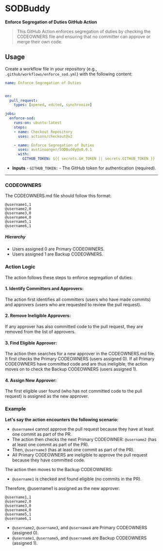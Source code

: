 # SODBuddy

**Enforce Segregation of Duties GitHub Action**

> This GitHub Action enforces segregation of duties by checking the CODEOWNERS file and ensuring that no committer can approve or merge their own code.

## Usage

Create a workflow file in your repository (e.g., `.github/workflows/enforce_sod.yml`) with the following content:

```yaml
name: Enforce Segregation of Duties


on:
  pull_request:
    types: [opened, edited, synchronize]

jobs:
  enforce-sod:
    runs-on: ubuntu-latest
    steps:
    - name: Checkout Repository
      uses: actions/checkout@v2

    - name: Enforce Segregation of Duties
      uses: austinsonger/SODBuddy@v0.0.1
      with:
        GITHUB_TOKEN: ${{ secrets.GH_TOKEN || secrets.GITHUB_TOKEN }}
```

- **Inputs** - `GITHUB_TOKEN:` - The GitHub token for authentication (required).


-------

### CODEOWNERS

The CODEOWNERS.md file should follow this format:

```
@username1,1
@username2,0
@username3,0
@username4,0
@username5,1
@username6,1
```

##### Hierarchy

- Users assigned 0 are Primary CODEOWNERS.
- Users assigned 1 are Backup CODEOWNERS.


### Action Logic

The action follows these steps to enforce segregation of duties:

#### 1. Identify Committers and Approvers:

The action first identifies all committers (users who have made commits) and approvers (users who are requested to review the pull request).

#### 2. Remove Ineligible Approvers:

If any approver has also committed code to the pull request, they are removed from the list of approvers.

#### 3. Find Eligible Approver:

The action then searches for a new approver in the CODEOWNERS.md file. It first checks the Primary CODEOWNERS (users assigned 0).
If all Primary CODEOWNERS have committed code and are thus ineligible, the action moves on to check the Backup CODEOWNERS (users assigned 1).

#### 4. Assign New Approver:

The first eligible user found (who has not committed code to the pull request) is assigned as the new approver.


### Example

**Let's say the action encounters the following scenario:**

- `@username4` cannot approve the pull request because they have at least one commit as part of the PR.
- The action then checks the next Primary CODEOWNER: `@username2` (has at least one commit as part of the PR).
- Then, `@username3` (has at least one commit as part of the PR).
- All Primary CODEOWNERS are ineligible to approve the pull request because they have committed code.

The action then moves to the Backup CODEOWNERS:
- `@username1` is checked and found eligible (no commits in the PR).

Therefore, @username1 is assigned as the new approver.

```
@username1,1
@username2,0
@username3,0
@username4,0
@username5,1
@username6,1
```

- `@username2`, `@username3`, and `@username4` are Primary CODEOWNERS (assigned 0).
- `@username1`, `@username5`, and `@username6` are Backup CODEOWNERS (assigned 1).


